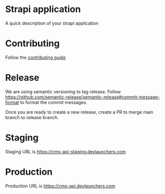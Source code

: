 # Strapi application

A quick description of your strapi application

# Contributing
Follow the [contributing guide](CONTRIBUTING.md)

# Release
We are using semantic versioning to tag release. Follow https://github.com/semantic-release/semantic-release#commit-message-format
to format the commit messages.

Once you are ready to create a new release, create a PR to merge main branch to release branch.

# Staging
Staging URL is https://cms-api-staging.devlaunchers.com

# Production
Production URL is https://cms-api.devlaunchers.com
